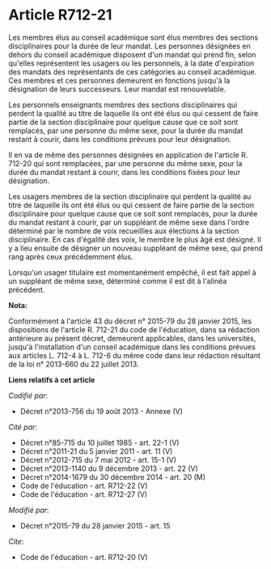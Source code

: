 # Article R712-21

Les membres élus au conseil académique sont élus membres des sections disciplinaires pour la durée de leur mandat. Les
personnes désignées en dehors du conseil académique disposent d'un mandat qui prend fin, selon qu'elles représentent les
usagers ou les personnels, à la date d'expiration des mandats des représentants de ces catégories au conseil académique. Ces
membres et ces personnes demeurent en fonctions jusqu'à la désignation de leurs successeurs. Leur mandat est renouvelable. 

Les personnels enseignants membres des sections disciplinaires qui perdent la qualité au titre de laquelle ils ont été élus
ou qui cessent de faire partie de la section disciplinaire pour quelque cause que ce soit sont remplacés, par une personne du
même sexe, pour la durée du mandat restant à courir, dans les conditions prévues pour leur désignation. 

Il en va de même des personnes désignées en application de l'article R. 712-20 qui sont remplacées, par une personne du même
sexe, pour la durée du mandat restant à courir, dans les conditions fixées pour leur désignation. 

Les usagers membres de la section disciplinaire qui perdent la qualité au titre de laquelle ils ont été élus ou qui cessent
de faire partie de la section disciplinaire pour quelque cause que ce soit sont remplacés, pour la durée du mandat restant à
courir, par un suppléant de même sexe dans l'ordre déterminé par le nombre de voix recueillies aux élections à la section
disciplinaire. En cas d'égalité des voix, le membre le plus âgé est désigné. Il y a lieu ensuite de désigner un nouveau
suppléant de même sexe, qui prend rang après ceux précédemment élus. 

Lorsqu'un usager titulaire est momentanément empêché, il est fait appel à un suppléant de même sexe, déterminé comme il est
dit à l'alinéa précédent.

**Nota:**

Conformément à l'article 43 du décret n° 2015-79 du 28 janvier 2015, les dispositions de l'article R. 712-21 du code de
l'éducation, dans sa rédaction antérieure au présent décret, demeurent applicables, dans les universités, jusqu'à
l'installation d'un conseil académique dans les conditions prévues aux articles L. 712-4 à L. 712-6 du même code dans leur
rédaction résultant de la loi n° 2013-660 du 22 juillet 2013.

**Liens relatifs à cet article**

_Codifié par_:

  - Décret n°2013-756 du 19 août 2013 -  Annexe (V)

_Cité par_:

  - Décret n°85-715 du 10 juillet 1985 - art. 22-1 (V)
  - Décret n°2011-21 du 5 janvier 2011 - art. 11 (V)
  - Décret n°2012-715 du 7 mai 2012 - art. 15-1 (V)
  - Décret n°2013-1140 du 9 décembre 2013 - art. 22 (V)
  - Décret n°2014-1679 du 30 décembre 2014 - art. 20 (M)
  - Code de l'éducation - art. R712-22 (V)
  - Code de l'éducation - art. R712-27 (V)

_Modifié par_:

  - Décret n°2015-79 du 28 janvier 2015 - art. 15

_Cite_:

  - Code de l'éducation - art. R712-20 (V)

